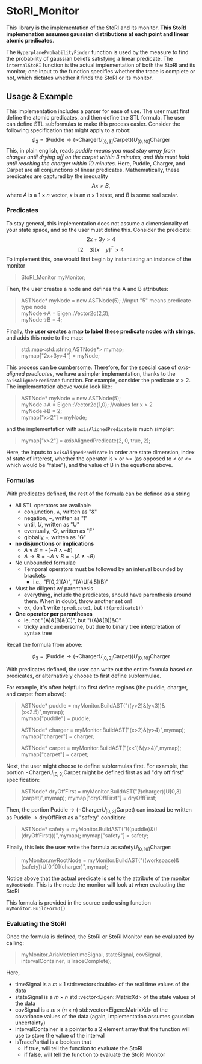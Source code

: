 # StoRI_Monitor

This library is the implementation of the StoRI and its monitor. **This StoRI implemenation assumes gaussian distributions at each point and linear atomic predicates**.

The `HyperplaneProbabilityFinder` function is used by the measure to find the probability of gaussian beliefs satisfying a linear predicate. The `internalStoRI` function is the actual implementation of both the StoRI and its monitor; one input to the function specifies whether the trace is complete or not, which dictates whether it finds the StoRI or its monitor. 

## Usage & Example
This implementation includes a parser for ease of use. The user must first define the atomic predicates, and then define the STL formula. The user can define STL subformulas to make this process easier. Consider the following specification that might apply to a robot:
$$\phi_3 = (\text{Puddle}\rightarrow(\lnot\text{Charger} U_{[0,3]}\text{Carpet}))U_{[0,10]}\text{Charger}$$
This, in plain english, reads *puddle means you must stay away from charger until drying off on the carpet within 3 minutes, and this must hold until reaching the charger within 10 minutes*. Here, Puddle, Charger, and Carpet are all conjunctions of linear predicates. Mathematically, these predicates are captured by the inequality 
$$Ax > B,$$
where $A$ is a $1 \times n$ vector, $x$ is an $n \times 1$ state, and $B$ is some real scalar. 

### Predicates
To stay general, this implementation does not assume a dimensionality of your state space, and so the user must define this. Consider the predicate: 
$$2x + 3y > 4$$
$$[2 \quad 3][x \quad y]^T > 4$$
To implement this, one would first begin by instantiating an instance of the monitor
>  StoRI_Monitor myMonitor;  

Then, the user creates a node and defines the A and B attributes:
> ASTNode* myNode = new ASTNode(5); //input "5" means predicate-type node \
myNode->A = Eigen::Vector2d(2,3);\
myNode->B = 4;

Finally, **the user creates a map to label these predicate nodes with strings**, and adds this node to the map:
> std::map\<std::string,ASTNode*\> mymap;\
mymap["2x+3y>4"] = myNode;

This process can be cumbersome. Therefore, for the special case of *axis-aligned predicates*, we have a simpler implementation, thanks to the `axisAlignedPredicate` function. For example, consider the predicate $x > 2$. The implementation above would look like:
>ASTNode* myNode = new ASTNode(5); \
myNode->A = Eigen::Vector2d(1,0); //values for x > 2\
myNode->B = 2;\
mymap["x>2"] = myNode;

and the implementation with `axisAlignedPredicate` is much simpler:
> mymap["x>2"] = axisAlignedPredicate(2, 0, true, 2); 

Here, the inputs to `axisAlignedPredicate` in order are state dimension, index of state of interest, whether the operator is > or >= (as opposed to < or <= which would be "false"), and the value of B in the equations above.

### Formulas
With predicates defined, the rest of the formula can be defined as a string
- All STL operators are available
  - conjunction, $\land$, written as "&"
  - negation, $\lnot$, written as "!"
  - until, $U$, written as "U"
  - eventually, $\Diamond$, written as "F"
  - globally, $\square$, written as "G"
- **no disjunctions or implications**
  - $A \lor B = \lnot(\lnot A \land \lnot B)$
  - $A \rightarrow B = \lnot A \lor B = \lnot(A \land \lnot B)$
- No unbounded formulae
  - Temporal operators must be followed by an interval bounded by brackets
    - i.e., "F[0,2](A\)", "(A)U[4,5](B\)"
- Must be diligent w/ parenthesis
  - everything, include the predicates, should have parenthesis around them. When in doubt, throw another set on!
  - ex, don't write `!predicate1`, but `(!(predicate1))`
- **One operator per parentheses**
  - ie, not "(A)&(B)&(C\)", but "((A)&(B))&C"
  - tricky and cumbersome, but due to binary tree interpretation of syntax tree

Recall the formula from above:

$$\phi_3 = (\text{Puddle}\rightarrow(\lnot\text{Charger} U_{[0,3]}\text{Carpet}))U_{[0,10]}\text{Charger}$$

With predicates defined, the user can write out the entire formula based on predicates, or alternatively choose to first define subformulae.

For example, it's often helpful to first define regions (the puddle, charger, and carpet from above):
> ASTNode* puddle = myMonitor.BuildAST("((y>2)&(y<3))&(x<2.5)",mymap);\
> mymap["puddle"] = puddle;
>
> ASTNode* charger = myMonitor.BuildAST("(x>2)&(y>4)",mymap);\
> mymap["charger"] = charger;
>
> ASTNode* carpet = myMonitor.BuildAST("(x<1)&(y>4)",mymap);\
> mymap["carpet"] = carpet;

Next, the user might choose to define subformulas first. For example, the portion $\lnot \text{Charger}U_{[0,3]}\text{Carpet}$ might be defined first as ad "dry off first" specification:
> ASTNode* dryOffFirst = myMonitor.BuildAST("(!(charger))U\[0,3](carpet)",mymap);
> mymap["dryOffFirst"] = dryOffFirst;

Then, the portion $\text{Puddle}\rightarrow(\lnot \text{Charger}U_{[0,3]}\text{Carpet})$ can instead be written as $\text{Puddle}\rightarrow \text{dryOffFirst}$ as a "safety" condition:

> ASTNode* safety = myMonitor.BuildAST("!((puddle)&(!(dryOffFirst)))",mymap);
> mymap["safety"] = safety;

Finally, this lets the user write the formula as $\text{safety}U_{[0,10]}\text{Charger}$:
> myMonitor.myRootNode = myMonitor.BuildAST("((workspace)&(safety))U\[0,10](charger)",mymap);

Notice above that the actual predicate is set to the attribute of the monitor `myRootNode`. This is the node the monitor will look at when evaluating the StoRI

This formula is provided in the source code using function `myMonitor.BuildForm3()`

### Evaluating the StoRI
Once the formula is defined, the StoRI or StoRI Monitor can be evaluated by calling:
> myMonitor.AriaMetric(timeSignal, stateSignal, covSignal, intervalContainer, isTraceComplete);

Here, 
- timeSignal is a $m\times 1$ std::vector\<double> of the real time values of the data
- stateSignal is a $m\times n$ std::vector\<Eigen::MatrixXd> of the state values of the data
- covSignal is a $m\times (n \times n)$ std::vector\<Eigen::MatrixXd> of the covariance values of the data (again, implementation assumes gaussian uncertainty)
- intervalContainer is a pointer to a 2 element array that the function will use to store the value of the interval
- isTracePartial is a boolean that
  - if true, will tell the function to evaluate the StoRI
  - if false, will tell the function to evaluate the StoRI Monitor
